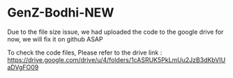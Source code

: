 # GenZ-Bodhi-NEW

Due to the file size issue, we had uploaded the code to the google drive for now, we will fix it on github ASAP 

To check the code files, Please refer to the drive link : 
https://drive.google.com/drive/u/4/folders/1cASRUK5PkLmUu2JzB3dKbVIUaDVgFO09
